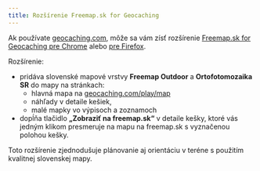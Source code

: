 ```yaml
---
title: Rozšírenie Freemap.sk for Geocaching
---
```


Ak používate [geocaching.com](https://www.geocaching.com/), môže sa vám zísť rozšírenie [Freemap.sk for Geocaching pre Chrome](https://chromewebstore.google.com/detail/freemapsk-for-geocaching/iapkfaedafblcbjnjdhklenbcnedoodl) alebo [pre Firefox](https://addons.mozilla.org/sk/firefox/addon/freemap-sk-for-geocaching/).

Rozšírenie:

- pridáva slovenské mapové vrstvy **Freemap Outdoor** a **Ortofotomozaika SR** do mapy na stránkach:
  - hlavná mapa na [geocaching.com/play/map](https://www.geocaching.com/play/map)
  - náhľady v detaile kešiek,
  - malé mapky vo výpisoch a zoznamoch
- dopĺňa tlačidlo **„Zobraziť na freemap.sk“** v detaile kešky, ktoré vás jedným klikom presmeruje na mapu na freemap.sk s vyznačenou polohou kešky.

Toto rozšírenie zjednodušuje plánovanie aj orientáciu v teréne s použitím kvalitnej slovenskej mapy.

